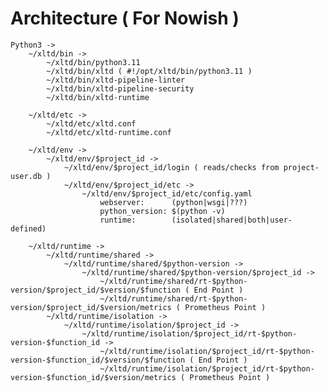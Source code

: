 # Architecture ( For Nowish )

	Python3 ->
		~/xltd/bin ->
			~/xltd/bin/python3.11
			~/xltd/bin/xltd ( #!/opt/xltd/bin/python3.11 ) 
			~/xltd/bin/xltd-pipeline-linter
			~/xltd/bin/xltd-pipeline-security
			~/xltd/bin/xltd-runtime

		~/xltd/etc ->
			~/xltd/etc/xltd.conf
			~/xltd/etc/xltd-runtime.conf

		~/xltd/env ->
			~/xltd/env/$project_id ->
				~/xltd/env/$project_id/login ( reads/checks from project-user.db )
				~/xltd/env/$project_id/etc ->
					~/xltd/env/$project_id/etc/config.yaml
						webserver: 		(python|wsgi|???)
						python_version:	$(python -v)
						runtime:		(isolated|shared|both|user-defined)

		~/xltd/runtime ->
			~/xltd/runtime/shared ->
				~/xltd/runtime/shared/$python-version ->
					~/xltd/runtime/shared/$python-version/$project_id ->
						~/xltd/runtime/shared/rt-$python-version/$project_id/$version/$function ( End Point )
						~/xltd/runtime/shared/rt-$python-version/$project_id/$version/metrics ( Prometheus Point )
			~/xltd/runtime/isolation ->
				~/xltd/runtime/isolation/$project_id ->
					~/xltd/runtime/isolation/$project_id/rt-$python-version-$function_id ->
						~/xltd/runtime/isolation/$project_id/rt-$python-version-$function_id/$version/$function ( End Point )
						~/xltd/runtime/isolation/$project_id/rt-$python-version-$function_id/$version/metrics ( Prometheus Point )
